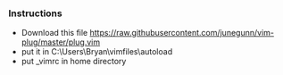### Instructions
- Download this file https://raw.githubusercontent.com/junegunn/vim-plug/master/plug.vim
- put it in C:\Users\Bryan\vimfiles\autoload
- put _vimrc in home directory
